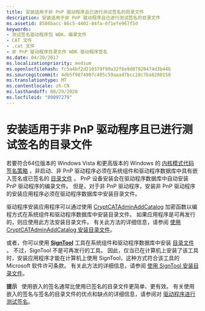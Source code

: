 ```yaml
---
title: 安装适用于非 PnP 驱动程序且已进行测试签名的目录文件
description: 安装适用于非 PnP 驱动程序且已进行测试签名的目录文件
ms.assetid: 8586bacc-86c5-4402-84fa-6f1efe967f5d
keywords:
- 测试签名驱动程序包 WDK，编录文件
- CAT 文件
- .cat 文件
- 非 PnP 驱动程序目录文件 WDK 驱动程序签名
ms.date: 04/20/2017
ms.localizationpriority: medium
ms.openlocfilehash: fc5a4bf2d210379f99a32f6e9d07020474d3b446
ms.sourcegitcommit: 4db5f9874907c405c59aaad7bcc28c7ba8280150
ms.translationtype: MT
ms.contentlocale: zh-CN
ms.lasthandoff: 08/29/2020
ms.locfileid: "89097279"
---
```

# <a name="installing-a-test-signed-catalog-file-for-a-non-pnp-driver"></a>安装适用于非 PnP 驱动程序且已进行测试签名的目录文件


若要符合64位版本的 Windows Vista 和更高版本的 Windows 的 [内核模式代码签名策略](kernel-mode-code-signing-policy--windows-vista-and-later-.md) ，非启动、非 PnP 驱动程序必须在系统组件和驱动程序数据库中具有嵌入签名或已签名的 [目录文件](catalog-files.md) 。 PnP 设备安装会在驱动程序数据库中自动安装 PnP 驱动程序的编录文件。 但是，对于非 PnP 驱动程序，安装非 PnP 驱动程序的安装应用程序必须在驱动程序数据库中安装目录文件。

驱动程序安装应用程序可以通过使用 [CryptCATAdminAddCatalog](https://go.microsoft.com/fwlink/p/?linkid=104926) 加密函数以编程方式在系统组件和驱动程序数据库中安装目录文件。 如果应用程序是可再发行的，则应使用此方法安装目录文件。 有关此方法的详细信息，请参阅 [使用 CryptCATAdminAddCatalog 安装目录文件](installing-a-catalog-file-by-using-cryptcatadminaddcatalog.md)。

或者，你可以使用 [**SignTool**](../devtest/signtool.md) 工具在系统组件和驱动程序数据库中安装 [目录文件](catalog-files.md) 。 不过，SignTool 不是可再发行的工具。 因此，仅当已在计算机上安装了该工具时，安装应用程序才能在计算机上使用 SignTool，这种方式符合该工具的 Microsoft 软件许可条款。 有关此方法的详细信息，请参阅 [使用 SignTool 安装目录文件](installing-a-catalog-file-by-using-signtool.md)。

**提示**   使用嵌入的签名通常比使用已签名的目录文件更简单、更有效。 有关使用嵌入的签名与签名的目录文件的优点和缺点的详细信息，请参阅对 [驱动程序进行测试签名](/windows-hardware/drivers)。

 

 

